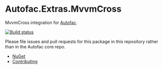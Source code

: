 # Autofac.Extras.MvvmCross

MvvmCross integration for [Autofac](http://autofac.org).

[![Build status](https://ci.appveyor.com/api/projects/status/bg69gsksk4nxawso?svg=true)](https://ci.appveyor.com/project/Autofac/autofac-extras-mvvmcross)

Please file issues and pull requests for this package in this repository rather than in the Autofac core repo.

- [NuGet](https://www.nuget.org/packages/Autofac.Extras.MvvmCross)
- [Contributing](http://autofac.readthedocs.io/en/latest/contributors.html)
